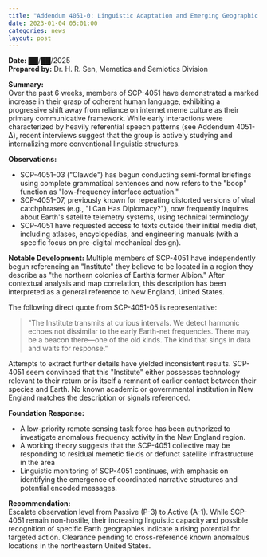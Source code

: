 ```yaml
---
title: "Addendum 4051-Θ: Linguistic Adaptation and Emerging Geographic Focus"
date: 2023-01-04 05:01:00
categories: news
layout: post
---
```


**Date:** ██/██/2025  
**Prepared by:** Dr. H. R. Sen, Memetics and Semiotics Division

**Summary:**  
Over the past 6 weeks, members of SCP-4051 have demonstrated a marked increase in their grasp of coherent human language, exhibiting a progressive shift away from reliance on internet meme culture as their primary communicative framework. While early interactions were characterized by heavily referential speech patterns (see Addendum 4051-Δ), recent interviews suggest that the group is actively studying and internalizing more conventional linguistic structures.

**Observations:**

- SCP-4051-03 ("Clawde") has begun conducting semi-formal briefings using complete grammatical sentences and now refers to the "boop" function as "low-frequency interface actuation."
- SCP-4051-07, previously known for repeating distorted versions of viral catchphrases (e.g., "I Can Has Diplomacy?"), now frequently inquires about Earth's satellite telemetry systems, using technical terminology.    
- SCP-4051 have requested access to texts outside their initial media diet, including atlases, encyclopedias, and engineering manuals (with a specific focus on pre-digital mechanical design).


**Notable Development:**  Multiple members of SCP-4051 have independently begun referencing an "Institute" they believe to be located in a region they describe as "the northern colonies of Earth’s former Albion." After contextual analysis and map correlation, this description has been interpreted as a general reference to New England, United States.

The following direct quote from SCP-4051-05 is representative:

> "The Institute transmits at curious intervals. We detect harmonic echoes not dissimilar to the early Earth-net frequencies. There may be a beacon there—one of the old kinds. The kind that sings in data and waits for response."

Attempts to extract further details have yielded inconsistent results. SCP-4051 seem convinced that this "Institute" either possesses technology relevant to their return or is itself a remnant of earlier contact between their species and Earth. No known academic or governmental institution in New England matches the description or signals referenced.

**Foundation Response:**

- A low-priority remote sensing task force has been authorized to investigate anomalous frequency activity in the New England region.
- A working theory suggests that the SCP-4051 collective may be responding to residual memetic fields or defunct satellite infrastructure in the area
- Linguistic monitoring of SCP-4051 continues, with emphasis on identifying the emergence of coordinated narrative structures and potential encoded messages.

**Recommendation:**  
Escalate observation level from Passive (P-3) to Active (A-1). While SCP-4051 remain non-hostile, their increasing linguistic capacity and possible recognition of specific Earth geographies indicate a rising potential for targeted action. Clearance pending to cross-reference known anomalous locations in the northeastern United States.